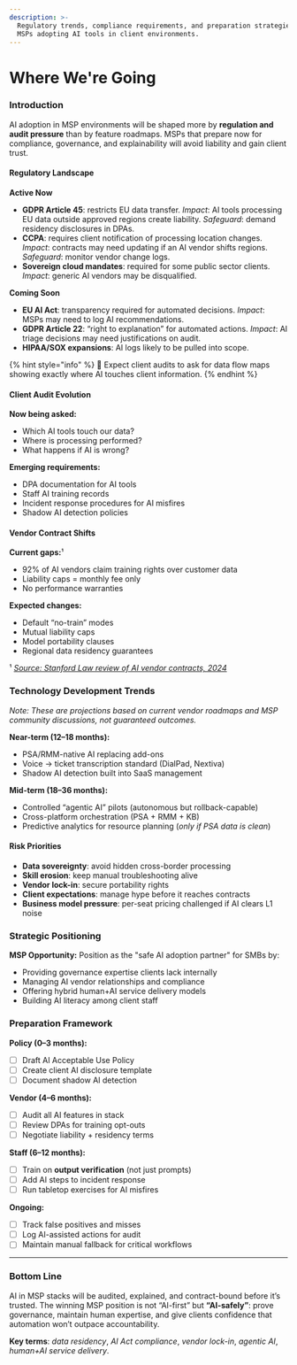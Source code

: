 ```yaml
---
description: >-
  Regulatory trends, compliance requirements, and preparation strategies for
  MSPs adopting AI tools in client environments.
---
```


# Where We're Going

### Introduction

AI adoption in MSP environments will be shaped more by **regulation and audit pressure** than by feature roadmaps. MSPs that prepare now for compliance, governance, and explainability will avoid liability and gain client trust.

#### Regulatory Landscape

**Active Now**

* **GDPR Article 45**: restricts EU data transfer. _Impact_: AI tools processing EU data outside approved regions create liability. _Safeguard_: demand residency disclosures in DPAs.
* **CCPA**: requires client notification of processing location changes. _Impact_: contracts may need updating if an AI vendor shifts regions. _Safeguard_: monitor vendor change logs.
* **Sovereign cloud mandates**: required for some public sector clients. _Impact_: generic AI vendors may be disqualified.

**Coming Soon**

* **EU AI Act**: transparency required for automated decisions. _Impact_: MSPs may need to log AI recommendations.
* **GDPR Article 22**: “right to explanation” for automated actions. _Impact_: AI triage decisions may need justifications on audit.
* **HIPAA/SOX expansions**: AI logs likely to be pulled into scope.

{% hint style="info" %}
📌  Expect client audits to ask for data flow maps showing exactly where AI touches client information.
{% endhint %}

#### Client Audit Evolution

**Now being asked:**

* Which AI tools touch our data?
* Where is processing performed?
* What happens if AI is wrong?

**Emerging requirements:**

* DPA documentation for AI tools
* Staff AI training records
* Incident response procedures for AI misfires
* Shadow AI detection policies

#### Vendor Contract Shifts

**Current gaps:**&#xB9;

* 92% of AI vendors claim training rights over customer data
* Liability caps = monthly fee only
* No performance warranties

**Expected changes:**

* Default “no-train” modes
* Mutual liability caps
* Model portability clauses
* Regional data residency guarantees

¹ [_Source: Stanford Law review of AI vendor contracts, 2024_](https://law.stanford.edu/2025/03/21/navigating-ai-vendor-contracts-and-the-future-of-law-a-guide-for-legal-tech-innovators/)

### **Technology Development Trends**

_Note: These are projections based on current vendor roadmaps and MSP community discussions, not guaranteed outcomes._

**Near-term (12–18 months):**

* PSA/RMM-native AI replacing add-ons
* Voice → ticket transcription standard (DialPad, Nextiva)
* Shadow AI detection built into SaaS management

**Mid-term (18–36 months):**

* Controlled “agentic AI” pilots (autonomous but rollback-capable)
* Cross-platform orchestration (PSA + RMM + KB)
* Predictive analytics for resource planning (_only if PSA data is clean_)

#### Risk Priorities

* **Data sovereignty**: avoid hidden cross-border processing
* **Skill erosion**: keep manual troubleshooting alive
* **Vendor lock-in**: secure portability rights
* **Client expectations**: manage hype before it reaches contracts
* **Business model pressure**: per-seat pricing challenged if AI clears L1 noise

### **Strategic Positioning**

**MSP Opportunity:** Position as the "safe AI adoption partner" for SMBs by:

* Providing governance expertise clients lack internally
* Managing AI vendor relationships and compliance
* Offering hybrid human+AI service delivery models
* Building AI literacy among client staff

### **Preparation Framework**

**Policy (0–3 months):**

* [ ] Draft AI Acceptable Use Policy
* [ ] Create client AI disclosure template
* [ ] Document shadow AI detection

**Vendor (4–6 months):**

* [ ] Audit all AI features in stack
* [ ] Review DPAs for training opt-outs
* [ ] Negotiate liability + residency terms

**Staff (6–12 months):**

* [ ] Train on **output verification** (not just prompts)
* [ ] Add AI steps to incident response
* [ ] Run tabletop exercises for AI misfires

**Ongoing:**

* [ ] Track false positives and misses
* [ ] Log AI-assisted actions for audit
* [ ] Maintain manual fallback for critical workflows

***

### **Bottom Line**

AI in MSP stacks will be audited, explained, and contract-bound before it’s trusted. The winning MSP position is not “AI-first” but **“AI-safely”**: prove governance, maintain human expertise, and give clients confidence that automation won’t outpace accountability.

**Key terms**: _data residency_, _AI Act compliance_, _vendor lock-in_, _agentic AI_, _human+AI service delivery_.
